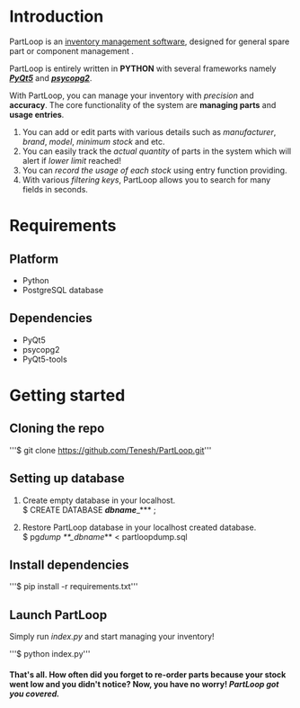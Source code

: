 # Introduction

PartLoop is an [inventory management software](https://en.wikipedia.org/wiki/Inventory_management_software), designed for general spare part or component management .

PartLoop is entirely written in **PYTHON** with several frameworks namely [**_PyQt5_**](https://pypi.org/project/PyQt5/) and [**_psycopg2_**](https://pypi.org/project/psycopg2/).

With PartLoop, you can manage your inventory with _precision_ and **accuracy**. The core functionality of the system are **managing parts** and **usage entries**.

1. You can add or edit parts with various details such as _manufacturer_, _brand_, _model_, _minimum stock_ and etc.
2. You can easily track the _actual quantity_ of parts in the system which will alert if _lower limit_ reached!
3. You can _record the usage of each stock_ using entry function providing.
4. With various _filtering keys_, PartLoop allows you to search for many fields in seconds.

# Requirements

## Platform

- Python
- PostgreSQL database

## Dependencies

- PyQt5
- psycopg2
- PyQt5-tools

# Getting started

## Cloning the repo

'''\$ git clone https://github.com/Tenesh/PartLoop.git'''

## Setting up database

1.  Create empty database in your localhost. </br> \$ CREATE DATABASE **_dbname_**\_\*\*\* ;

2.  Restore PartLoop database in your localhost created database.</br> \$ pg*dump \*\*\_dbname*\*\* < partloopdump.sql

## Install dependencies

'''\$ pip install -r requirements.txt'''

## Launch PartLoop

Simply run *index.py* and start managing your inventory!<br>

'''\$ python index.py'''

#### That's all. How often did you forget to re-order parts because your stock went low and you didn't notice? Now, you have no worry! **_PartLoop got you covered._**
